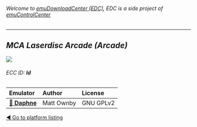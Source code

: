 ###### Welcome to [emuDownloadCenter (EDC)](https://github.com/PhoenixInteractiveNL/emuDownloadCenter/wiki/), EDC is a side project of [emuControlCenter](https://github.com/PhoenixInteractiveNL/emuControlCenter/wiki/)
***
## _MCA Laserdisc Arcade (Arcade)_
![](https://raw.githubusercontent.com/wiki/PhoenixInteractiveNL/emuDownloadCenter/images_platform/ecc_ld_teaser.png)
###### ECC ID: **ld**

| Emulator   | Author      | License     |
|:-----------|:------------|:------------|
| [:file_folder: **Daphne**](https://github.com/PhoenixInteractiveNL/emuDownloadCenter/wiki/Emulator-daphne#menu) | Matt Ownby | GNU GPLv2 |

[:arrow_backward: Go to platform listing](https://github.com/PhoenixInteractiveNL/emuDownloadCenter/wiki/EDC-Platform-List)
